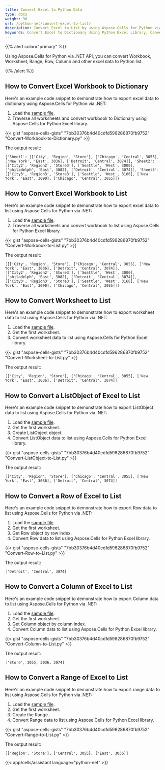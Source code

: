 ```yaml
---
title: Convert Excel to Python Data
type: docs
weight: 30
url: /python-net/convert-excel-to-list/
description: Convert Excel to List by using Aspose.Cells for Python via .NET API.
keywords: Convert Excel to Dictionary Using Python Excel Library, Convert Workbook to Dictionary Using Python Excel Library, Convert Row object to List Using Python Excel Library, How to Convert ListObject to List, Convert COlumn Object to List Using Python Excel Library, Convert Range to List Using Python Excel Library, Convert Worksheet to List Using Python Excel Library.
---
```


{{% alert color="primary" %}}

Using Aspose.Cells for Python via .NET API, you can convert Workbook, Worksheet, Range, Row, Column and other excel data to Python list.

{{% /alert %}}

## **How to Convert Excel Workbook to Dictionary**
Here's an example code snippet to demonstrate how to export excel data to dictionary using Aspose.Cells for Python via .NET:
1. Load the [sample file](sample_data.xlsx).
1. Traverse all worksheets and convert workbook to Dictionary using Aspose.Cells for Python Excel library.

{{< gist "aspose-cells-gists" "7bb30376b4d40cdfd596286870fb9752" "Convert-Workbook-to-Dictionary.py" >}}

The output result:
```
{'Sheet1': [['City', 'Region', 'Store'], ['Chicago', 'Central', 3055], ['New York', 'East', 3036], ['Detroit', 'Central', 3074]], 'Sheet2': [['City2', 'Region2', 'Store3'], ['Seattle', 'West', 3000], ['philadelph', 'East', 3082], ['Detroit', 'Central', 3074]], 'Sheet3': [['City3', 'Region3', 'Store3'], ['Seattle', 'West', 3166], ['New York', 'East', 3090], ['Chicago', 'Central', 3055]]}
```

## **How to Convert Excel Workbook to List**
Here's an example code snippet to demonstrate how to export excel data to list using Aspose.Cells for Python via .NET:
1. Load the [sample file](sample_data.xlsx).
1. Traverse all worksheets and convert workbook to list using Aspose.Cells for Python Excel library.

{{< gist "aspose-cells-gists" "7bb30376b4d40cdfd596286870fb9752" "Convert-Workbook-to-List.py" >}}

The output result:
```
[[['City', 'Region', 'Store'], ['Chicago', 'Central', 3055], ['New York', 'East', 3036], ['Detroit', 'Central', 3074]], 
[['City2', 'Region2', 'Store3'], ['Seattle', 'West', 3000], ['philadelph', 'East', 3082], ['Detroit', 'Central', 3074]], [['City3', 'Region3', 'Store3'], ['Seattle', 'West', 3166], ['New York', 'East', 3090], ['Chicago', 'Central', 3055]]] 
```

## **How to Convert Worksheet to List**
Here's an example code snippet to demonstrate how to export worksheet data to list using Aspose.Cells for Python via .NET:
1. Load the [sample file](sample_data.xlsx).
1. Get the first worksheet.
1. Convert worksheet data to list using Aspose.Cells for Python Excel library.

{{< gist "aspose-cells-gists" "7bb30376b4d40cdfd596286870fb9752" "Convert-Worksheet-to-List.py" >}}

The output result:
```
[['City', 'Region', 'Store'], ['Chicago', 'Central', 3055], ['New York', 'East', 3036], ['Detroit', 'Central', 3074]]
```

## **How to Convert a ListObject of Excel to List**
Here's an example code snippet to demonstrate how to export ListObject data to list using Aspose.Cells for Python via .NET:
1. Load the [sample file](sample_data.xlsx).
1. Get the first worksheet.
1. Create ListObject object.
1. Convert ListObject data to list using Aspose.Cells for Python Excel library.

{{< gist "aspose-cells-gists" "7bb30376b4d40cdfd596286870fb9752" "Convert-ListObject-to-List.py" >}}

The output result:
```
[['City', 'Region', 'Store'], ['Chicago', 'Central', 3055], ['New York', 'East', 3036], ['Detroit', 'Central', 3074]]
```


## **How to Convert a Row of Excel to List**
Here's an example code snippet to demonstrate how to export Row data to list using Aspose.Cells for Python via .NET:
1. Load the [sample file](sample_data.xlsx).
1. Get the first worksheet.
1. Get Row object by row index.
1. Convert Row data to list using Aspose.Cells for Python Excel library.

{{< gist "aspose-cells-gists" "7bb30376b4d40cdfd596286870fb9752" "Convert-Row-to-List.py" >}}

The output result:
```
['Detroit', 'Central', 3074]
```

## **How to Convert a Column of Excel to List**
Here's an example code snippet to demonstrate how to export Column data to list using Aspose.Cells for Python via .NET:
1. Load the [sample file](sample_data.xlsx).
1. Get the first worksheet.
1. Get Column object by column index.
1. Convert Column data to list using Aspose.Cells for Python Excel library.

{{< gist "aspose-cells-gists" "7bb30376b4d40cdfd596286870fb9752" "Convert-Column-to-List.py" >}}

The output result:
```
['Store', 3055, 3036, 3074]
```

## **How to Convert a Range of Excel to List**
Here's an example code snippet to demonstrate how to export range data to list using Aspose.Cells for Python via .NET:
1. Load the [sample file](sample_data.xlsx).
1. Get the first worksheet.
1. Create the Range.
1. Convert Range data to list using Aspose.Cells for Python Excel library.

{{< gist "aspose-cells-gists" "7bb30376b4d40cdfd596286870fb9752" "Convert-Range-to-List.py" >}}

The output result:
```
[['Region', 'Store'], ['Central', 3055], ['East', 3036]]
```
{{< app/cells/assistant language="python-net" >}}